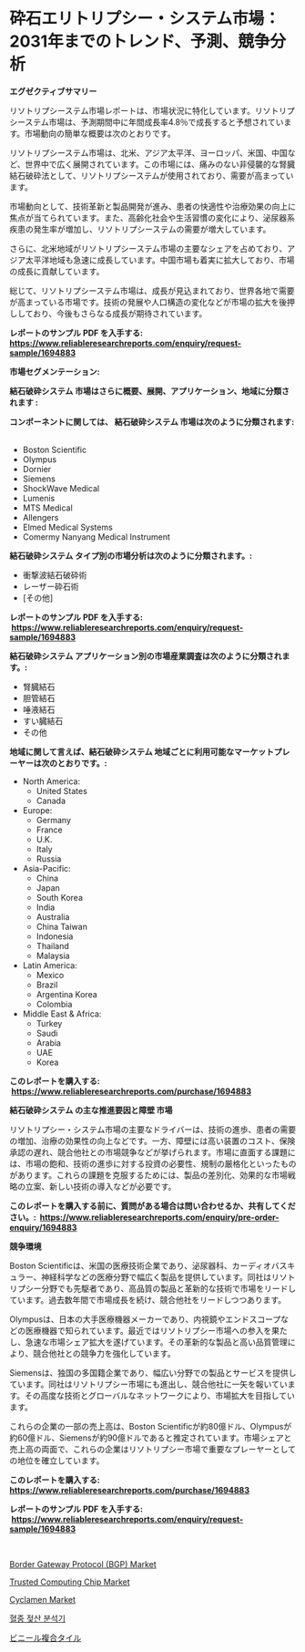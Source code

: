 <p><h1>砕石エリトリプシー・システム市場：2031年までのトレンド、予測、競争分析</h1></p><p><strong>エグゼクティブサマリー</strong></p>
<p><p>リソトリプシーステム市場レポートは、市場状況に特化しています。リソトリプシーステム市場は、予測期間中に年間成長率4.8％で成長すると予想されています。市場動向の簡単な概要は次のとおりです。</p><p>リソトリプシーステム市場は、北米、アジア太平洋、ヨーロッパ、米国、中国など、世界中で広く展開されています。この市場には、痛みのない非侵襲的な腎臓結石破砕法として、リソトリプシーステムが使用されており、需要が高まっています。</p><p>市場動向として、技術革新と製品開発が進み、患者の快適性や治療効果の向上に焦点が当てられています。また、高齢化社会や生活習慣の変化により、泌尿器系疾患の発生率が増加し、リソトリプシーステムの需要が増大しています。</p><p>さらに、北米地域がリソトリプシーステム市場の主要なシェアを占めており、アジア太平洋地域も急速に成長しています。中国市場も着実に拡大しており、市場の成長に貢献しています。</p><p>総じて、リソトリプシーステム市場は、成長が見込まれており、世界各地で需要が高まっている市場です。技術の発展や人口構造の変化などが市場の拡大を後押ししており、今後もさらなる成長が期待されています。</p></p>
<p><strong>レポートのサンプル PDF を入手する: <a href="https://www.reliableresearchreports.com/enquiry/request-sample/1694883">https://www.reliableresearchreports.com/enquiry/request-sample/1694883</a></strong></p>
<p><strong>市場セグメンテーション:</strong></p>
<p><strong> 結石破砕システム 市場はさらに概要、展開、アプリケーション、地域に分類されます :</strong></p>
<p><strong>コンポーネントに関しては、 結石破砕システム 市場は次のように分類されます: &nbsp;</strong></p>
<p><ul><li>Boston Scientific</li><li>Olympus</li><li>Dornier</li><li>Siemens</li><li>ShockWave Medical</li><li>Lumenis</li><li>MTS Medical</li><li>Allengers</li><li>Elmed Medical Systems</li><li>Comermy Nanyang Medical Instrument</li></ul></p>
<p><strong> 結石破砕システム タイプ別の市場分析は次のように分類されます。:</strong></p>
<p><ul><li>衝撃波結石破砕術</li><li>レーザー砕石術</li><li>[その他]</li></ul></p>
<p><strong>レポートのサンプル PDF を入手する: &nbsp;<a href="https://www.reliableresearchreports.com/enquiry/request-sample/1694883">https://www.reliableresearchreports.com/enquiry/request-sample/1694883</a></strong></p>
<p><strong> 結石破砕システム アプリケーション別の市場産業調査は次のように分類されます。:</strong></p>
<p><ul><li>腎臓結石</li><li>胆管結石</li><li>唾液結石</li><li>すい臓結石</li><li>その他</li></ul></p>
<p><strong>地域に関して言えば、結石破砕システム 地域ごとに利用可能なマーケットプレーヤーは次のとおりです。:</strong></p>
<p><ul>
    <li>
        North America:
        <ul>
            <li>United States</li>
            <li>Canada</li>
        </ul>
    </li>
    <li>
        Europe:
        <ul>
            <li>Germany</li>
            <li>France</li>
            <li>U.K.</li>
            <li>Italy</li>
            <li>Russia</li>
        </ul>
    </li>
    <li>
        Asia-Pacific:
        <ul>
            <li>China</li>
            <li>Japan</li>
            <li>South Korea</li>
            <li>India</li>
            <li>Australia</li>
            <li>China Taiwan</li>
            <li>Indonesia</li>
            <li>Thailand</li>
            <li>Malaysia</li>
        </ul>
    </li>
    <li>
        Latin America:
        <ul>
            <li>Mexico</li>
            <li>Brazil</li>
            <li>Argentina Korea</li>
            <li>Colombia</li>
        </ul>
    </li>
    <li>
        Middle East & Africa:
        <ul>
            <li>Turkey</li>
            <li>Saudi</li>
            <li>Arabia</li>
            <li>UAE</li>
            <li>Korea</li>
        </ul>
    </li>
    </ul></p>
<p><strong>このレポートを購入する: &nbsp;<a href="https://www.reliableresearchreports.com/purchase/1694883">https://www.reliableresearchreports.com/purchase/1694883</a></strong></p>
<p><strong>結石破砕システム の主な推進要因と障壁 市場</strong></p>
<p><p>リソトリプシー・システム市場の主要なドライバーは、技術の進歩、患者の需要の増加、治療の効果性の向上などです。一方、障壁には高い装置のコスト、保険承認の遅れ、競合他社との市場競争などが挙げられます。市場に直面する課題には、市場の飽和、技術の進歩に対する投資の必要性、規制の厳格化といったものがあります。これらの課題を克服するためには、製品の差別化、効果的な市場戦略の立案、新しい技術の導入などが必要です。</p></p>
<p><strong>このレポートを購入する前に、質問がある場合は問い合わせるか、共有してください。:&nbsp; <a href="https://www.reliableresearchreports.com/enquiry/pre-order-enquiry/1694883">https://www.reliableresearchreports.com/enquiry/pre-order-enquiry/1694883</a></strong></p>
<p><strong>競争環境</strong></p>
<p><p>Boston Scientificは、米国の医療技術企業であり、泌尿器科、カーディオバスキュラー、神経科学などの医療分野で幅広く製品を提供しています。同社はリソトリプシー分野でも先駆者であり、高品質の製品と革新的な技術で市場をリードしています。過去数年間で市場成長を続け、競合他社をリードしつつあります。</p><p>Olympusは、日本の大手医療機器メーカーであり、内視鏡やエンドスコープなどの医療機器で知られています。最近ではリソトリプシー市場への参入を果たし、急速な市場シェア拡大を遂げています。その革新的な製品と高い品質管理により、競合他社との競争力を強化しています。</p><p>Siemensは、独国の多国籍企業であり、幅広い分野での製品とサービスを提供しています。同社はリソトリプシー市場にも進出し、競合他社に一矢を報いています。その高度な技術とグローバルなネットワークにより、市場拡大を目指しています。</p><p>これらの企業の一部の売上高は、Boston Scientificが約80億ドル、Olympusが約60億ドル、Siemensが約90億ドルであると推定されています。市場シェアと売上高の両面で、これらの企業はリソトリプシー市場で重要なプレーヤーとしての地位を確立しています。</p></p>
<p><strong>このレポートを購入する: &nbsp; <a href="https://www.reliableresearchreports.com/purchase/1694883">https://www.reliableresearchreports.com/purchase/1694883</a></strong></p>
<p><strong>レポートのサンプル PDF を入手する: &nbsp;<a href="https://www.reliableresearchreports.com/enquiry/request-sample/1694883">https://www.reliableresearchreports.com/enquiry/request-sample/1694883</a></strong><strong></strong></p>
<p>&nbsp;</p>
<p><p><a href="https://view.publitas.com/reportprime-1/border-gateway-protocol-bgp-market-size-reflecting-a-forecast-till-2031-market-by-type-by-application-and-by-geography/">Border Gateway Protocol (BGP) Market</a></p><p><a href="https://issuu.com/reportprime-2/docs/trusted-computing-chip-market-size-2030.pptx">Trusted Computing Chip Market</a></p><p><a href="https://zircon-bluebell-299.notion.site/Cyclamen-Market-A-Comprehensive-Report-of-its-Market-Share-Growth-Trends-2024-2031-20c560a917d04c35b90a867a01ea704f">Cyclamen Market</a></p><p><a href="https://github.com/idcefvhkdut6/Market-Research-Report-List-1/blob/main/24351042448.md">혈중 젖산 분석기</a></p><p><a href="https://medium.com/@eunawiegad2023/%E3%83%93%E3%83%8B%E3%83%AB%E8%A4%87%E5%90%88%E3%82%BF%E3%82%A4%E3%83%AB%E5%B8%82%E5%A0%B4%E3%81%AE%E3%82%A4%E3%83%B3%E3%82%B5%E3%82%A4%E3%83%88-%E5%B8%82%E5%A0%B4%E3%81%AE%E5%8B%95%E5%90%91-%E6%88%90%E9%95%B7-2024%E5%B9%B4%E3%81%8B%E3%82%892031%E5%B9%B4%E3%81%BE%E3%81%A7%E3%81%AE%E4%BA%88%E6%B8%AC-c0815d502163">ビニール複合タイル</a></p></p>